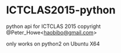 ICTCLAS2015-python
==================

python api for ICTCLAS 2015 copyright @Peter_Howe&lt;haobibo@gmail.com>

only works on python2 on Ubuntu X64
